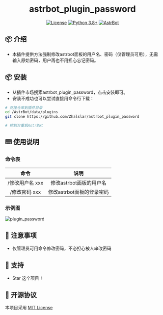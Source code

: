 
<div align="center">

# astrbot_plugin_password

[![License](https://img.shields.io/badge/License-MIT-green.svg)](https://opensource.org/licenses/MIT)
[![Python 3.8+](https://img.shields.io/badge/Python-3.8%2B-blue.svg)](https://www.python.org/)
[![AstrBot](https://img.shields.io/badge/AstrBot-3.4%2B-orange.svg)](https://github.com/Soulter/AstrBot)

</div>

## 📦 介绍

- 本插件提供方法强制修改astrbot面板的用户名、密码（仅管理员可用），无需输入原始密码，用户再也不用担心忘记密码。

## 📦 安装

- 从插件市场搜索astrbot_plugin_password，点击安装即可。
- 安装不成功也可以尝试直接用命令行下载：

```bash
# 克隆仓库到插件目录
cd /AstrBot/data/plugins
git clone https://github.com/Zhalslar/astrbot_plugin_password

# 控制台重启AstrBot
```


## ⌨️ 使用说明

### 命令表
|     命令      |            说明            |
|:-------------:|:--------------------------:|
| /修改用户名 xxx    | 修改astrbot面板的用户名  |
| /修改密码 xxx  |  修改astrbot面板的登录密码   |

### 示例图
![plugin_password](https://github.com/user-attachments/assets/7307be02-b67f-4cbc-8cae-da042c0847de)

## 📌 注意事项

- 仅管理员可用命令修改密码，不必担心被人串改密码

## 🌟 支持

- Star 这个项目！

## 📜 开源协议

本项目采用 [MIT License](LICENSE)
